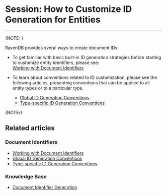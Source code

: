 # Session: How to Customize ID Generation for Entities
---

{NOTE: }

RavenDB provides sveral ways to create document IDs.  

- To get familiar with basic built-in ID generation strategies before starting to customize entity 
  identifiers, please see:  
  [Working with Document Identifiers](../../../client-api/document-identifiers/working-with-document-identifiers)  

- To learn about conventions related to ID customization, please see the following articles, 
  presentnig conventions that can be applied to all entity types or to a particular type.  
   - [Global ID Generation Conventions](../../../client-api/configuration/identifier-generation/global)  
   - [Type-specific ID Generation Conventions](../../../client-api/configuration/identifier-generation/type-specific)  

{NOTE/}

## Related articles

### Document Identifiers

- [Working with Document Identifiers](../../../client-api/document-identifiers/working-with-document-identifiers)
- [Global ID Generation Conventions](../../../client-api/configuration/identifier-generation/global)
- [Type-specific ID Generation Conventions](../../../client-api/configuration/identifier-generation/type-specific)

### Knowledge Base

- [Document Identifier Generation](../../../server/kb/document-identifier-generation)
